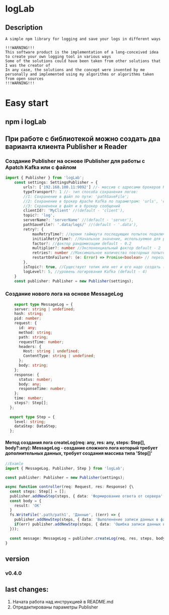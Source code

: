 # logLab
## Description
```
A simple npm library for logging and save your logs in different ways 

!!!WARNING!!!
This software product is the implementation of a long-conceived idea to create your own logging tool in various ways
Some of the solutions could have been taken from other solutions that I was the creator of
In any case, the solutions and the concept were invented by me personally and implemented using my algorithms or algorithms taken from open sources
!!!WARNING!!!
```
# Easy start 
## npm i logLab
## При работе с библиотекой можно создать два варианта клиента Publisher и Reader
### Создание Publisher на основе IPublisher для работы с Apatch Kafka или с файлом
```ts
import { Publisher } from 'logLab';
    const settings: SettingsPublisher = {
        urls?: ['192.168.100.11:9092'] //- массив с адресами брокеров Kafka для подключения,
        typeTransport?: 1 //- тип способа сохранения логов:
        //1: Сохранение в файл по пути: 'pathSaveFile';
        //2: Сохранение в брокер Apache Kafka по параметрам: 'urls', 'clientId', 'topic', 'serverName', 'retry', 'isTopic', 'logLevel';
        //3: Схраненени в файл и в брокер сообщений    
        clientId?: 'MyClient' //(default - 'client'), 
        topic?: 'log', 
        serverName?: 'serverName' //(default - 'server'),
        pathSaveFile?: '.data/logs/' //(default - '.data'),
        retry?: {
            maxRetryTime?: //время таймаута последующих попыток подключения
            initialRetryTime?: //Начальное значение, используемое для расчета повтора в миллисекундах (оно все еще рандомизировано в соответствии с фактором рандомизации)
            factor?: //фактор рандомизации default - 0.2
            multiplier?: number //Экспоненциальный фактор default - 2
            retries?: number //Максимальное количество повторных попыток на вызов default - 5
            restartOnFailure?: (e: Error) => Promise<boolean> // перезапускПриНеудачи
        },
        isTopic?: true, //Существует топик или нет и его надо создать (default - false)
        logLevel?: 5, //уровень логирования Kafka (default - 4)
    }
    const publisher: Publisher = new Publisher(settings);
```

### Создание нового лога на основе MessageLog
```ts
    export type MessageLog = {
    server: string | undefined;
    hash: string;
    pid: number;
    request: {
      id: any;
      method: string;
      path: string;
      requestTime: number;
      headers: {
        Host: string | undefined;
        ContentType: string | undefined;
      };
      body: string;
    };
    response: {
      status: number;
      body: any;
      responseTime: number;
    };
    time: number;
    steps?: Step[];
  };
  
  export type Step = {
    level: string;
    dataStep: DataStep;
  };
```

#### Метод создания лога createLog(req: any, res: any, steps: Step[], body?:any): MessageLog - создание сложного лога который требует дополнительных данных, требует создания массива типа 'Step[]'
```ts
//Examle
import { MessageLog, Publisher, Step } from 'logLab';

const publisher: Publisher = new Publisher(settings);

async function controller(req: Request, res: Response) {\
  const steps: Step[] = []; 
  publisher.addNewStep(steps, { data: 'Формирование ответа от сервера' }, 'debug');
  const body = {
    result: 'OK'
  }
  fs.WriteFile('.path/path1', 'Данные', ((err) => {
    publisher.addNewStep(steps, { data: 'Выполенение записи данных в файл' }, 'debug');
    if(err) publisher.addNewStep(steps, { data: 'Ошибка записи данных в файл', result: err }, 'error');
  }));
  
  const message: MessageLog = publisher.createLog(req, res, steps, body);
} 

```
## version
### v0.4.0
## last changes:
1. Начата работа над инструкцией в README.md
2. Отредактированы параметры Publisher